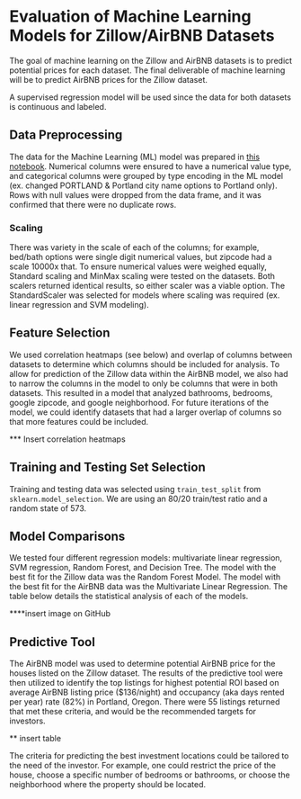# Evaluation of Machine Learning Models for Zillow/AirBNB Datasets
The goal of machine learning on the Zillow and AirBNB datasets is to predict potential prices for each dataset. The final deliverable of machine learning will be to predict AirBNB prices for the Zillow dataset.

A supervised regression model will be used since the data for both datasets is continuous and labeled.

## Data Preprocessing
The data for the Machine Learning (ML) model was prepared in [this notebook](https://github.com/tonywang3571/Final_Project_Repo/blob/master/ETL/ARBNB_ZILLOW.ipynb). Numerical columns were ensured to have a numerical value type, and categorical columns were grouped by type encoding in the ML model (ex. changed PORTLAND & Portland city name options to Portland only). Rows with null values were dropped from the data frame, and it was confirmed that there were no duplicate rows.

### Scaling
There was variety in the scale of each of the columns; for example, bed/bath options were single digit numerical values, but zipcode had a scale 10000x that. To ensure numerical values were weighed equally, Standard scaling and MinMax scaling were tested on the datasets. Both scalers returned identical results, so either scaler was a viable option. The StandardScaler was selected for models where scaling was required (ex. linear regression and SVM modeling).

## Feature Selection
We used correlation heatmaps (see below) and overlap of columns between datasets to determine which columns should be included for analysis. To allow for prediction of the Zillow data within the AirBNB model, we also had to narrow the columns in the model to only be columns that were in both datasets. This resulted in a model that analyzed bathrooms, bedrooms, google zipcode, and google neighborhood. For future iterations of the model, we could identify datasets that had a larger overlap of columns so that more features could be included.

*** Insert correlation heatmaps

## Training and Testing Set Selection
Training and testing data was selected using `train_test_split` from `sklearn.model_selection`. We are using an 80/20 train/test ratio and a random state of 573.

## Model Comparisons
We tested four different regression models: multivariate linear regression, SVM regression, Random Forest, and Decision Tree. The model with the best fit for the Zillow data was the Random Forest Model. The model with the best fit for the AirBNB data was the Multivariate Linear Regression. The table below details the statistical analysis of each of the models.

****insert image on GitHub

## Predictive Tool
The AirBNB model was used to determine potential AirBNB price for the houses listed on the Zillow dataset. The results of the predictive tool were then utilized to identify the top listings for highest potential ROI based on average AirBNB listing price ($136/night) and occupancy (aka days rented per year) rate (82%) in Portland, Oregon. There were 55 listings returned that met these criteria, and would be the recommended targets for investors.

** insert table

The criteria for predicting the best investment locations could be tailored to the need of the investor. For example, one could restrict the price of the house, choose a specific number of bedrooms or bathrooms, or choose the neighborhood where the property should be located.